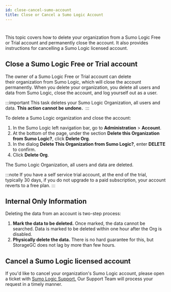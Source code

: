 ```yaml
---
id: close-cancel-sumo-account
title: Close or Cancel a Sumo Logic Account
---
```


#

This topic covers how to delete your organization from a Sumo Logic Free or Trial account and permanently close the account. It also provides instructions for cancelling a Sumo Logic licensed account. 

## Close a Sumo Logic Free or Trial account

The owner of a Sumo Logic Free or Trial account can delete their organization from Sumo Logic, which will close the account permanently. When you delete your organization, you delete all users and data from Sumo Logic, close the account, and log yourself out as a user.

:::important
This task deletes your Sumo Logic Organization, all users and data. **This action cannot be undone.** 
:::

To delete a Sumo Logic organization and close the account:

1. In the Sumo Logic left navigation bar, go to **Administration** \> **Account**.
1. At the bottom of the page, under the section **Delete this Organization from Sumo Logic?**, click **Delete Org**.
1. In the dialog **Delete This Organization from Sumo Logic?**, enter **DELETE** to confirm.
1. Click **Delete Org**.

The Sumo Logic Organization, all users and data are deleted.

:::note
If you have a self service trial account, at the end of the trial, typically 30 days, if you do not upgrade to a paid subscription, your account reverts to a free plan.
:::

## Internal Only Information

Deleting the data from an account is two-step process:

1. **Mark the data to be deleted.** Once marked, the data cannot be searched. Data is marked to be deleted within one hour after the Org is disabled.
1. **Physically delete the data.** There is no hard guarantee for this, but StorageGC does not lag by more than few hours. 

## Cancel a Sumo Logic licensed account

If you'd like to cancel your organization's Sumo Logic account, please open a ticket with [Sumo Logic Support.](https://support.sumologic.com/hc/en-us/requests/news) Our Support Team will process your request in a timely manner.
